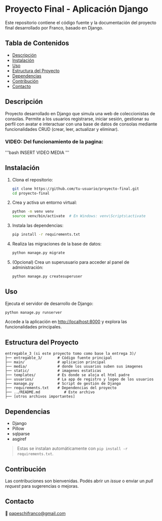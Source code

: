 # Proyecto Final - Aplicación Django

Este repositorio contiene el código fuente y la documentación del proyecto final desarrollado por Franco, basado en Django.

## Tabla de Contenidos

- [Descripción](#descripción)
- [Instalación](#instalación)
- [Uso](#uso)
- [Estructura del Proyecto](#estructura-del-proyecto)
- [Dependencias](#dependencias)
- [Contribución](#contribución)
- [Contacto](#contacto)

## Descripción

Proyecto desarrollado en Django que simula una web de coleccionistas de consolas. Permite a los usuarios registrarse, iniciar sesión, gestionar su perfil con avatar e interactuar con una base de datos de consolas mediante funcionalidades CRUD (crear, leer, actualizar y eliminar).

### VIDEO: Del funcionamiento de la pagina:
'''bash
INSERT VIDEO MEDIA
'''

## Instalación

1. Clona el repositorio:
    ```bash
    git clone https://github.com/tu-usuario/proyecto-final.git
    cd proyecto-final
    ```

2. Crea y activa un entorno virtual:
    ```bash
    python -m venv venv
    source venv/bin/activate  # En Windows: venv\Scripts\activate
    ```

3. Instala las dependencias:
    ```bash
    pip install -r requirements.txt
    ```

4. Realiza las migraciones de la base de datos:
    ```bash
    python manage.py migrate
    ```

5. (Opcional) Crea un superusuario para acceder al panel de administración:
    ```bash
    python manage.py createsuperuser
    ```

## Uso

Ejecuta el servidor de desarrollo de Django:
```bash
python manage.py runserver
```

Accede a la aplicación en [http://localhost:8000](http://localhost:8000) y explora las funcionalidades principales.

## Estructura del Proyecto

```
entregable_3 (si este proyecto tomo como base la entrega 3)/
├── entregable_3/       # Código fuente principal
├── main/               # aplicacion principal
├── media/              # donde los usuarios suben sus imagenes
├── static/             # imagenes estaticas
├── templates/          # Es donde se aloja el html padre
├── usuarios/           # La app de registro y logeo de los usuarios
├── manage.py           # Script de gestión de Django
├── requirements.txt    # Dependencias del proyecto
├── ../README.md           # Este archivo
├── [otros archivos importantes]
```

## Dependencias

- Django
- Pillow
- sqlparse
- asgiref

> Estas se instalan automáticamente con `pip install -r requirements.txt`.

## Contribución

Las contribuciones son bienvenidas. Podés abrir un *issue* o enviar un *pull request* para sugerencias o mejoras.

## Contacto

📧 papeschifranco@gmail.com